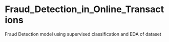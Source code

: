 # Fraud_Detection_in_Online_Transactions
Fraud Detection model using supervised classification and EDA of dataset
